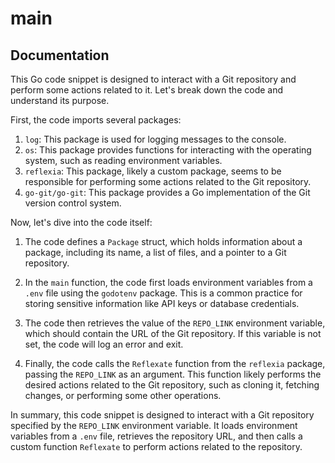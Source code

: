 # main

## Documentation

This Go code snippet is designed to interact with a Git repository and perform some actions related to it. Let's break down the code and understand its purpose.

First, the code imports several packages:

1. `log`: This package is used for logging messages to the console.
2. `os`: This package provides functions for interacting with the operating system, such as reading environment variables.
3. `reflexia`: This package, likely a custom package, seems to be responsible for performing some actions related to the Git repository.
4. `go-git/go-git`: This package provides a Go implementation of the Git version control system.

Now, let's dive into the code itself:

1. The code defines a `Package` struct, which holds information about a package, including its name, a list of files, and a pointer to a Git repository.

2. In the `main` function, the code first loads environment variables from a `.env` file using the `godotenv` package. This is a common practice for storing sensitive information like API keys or database credentials.

3. The code then retrieves the value of the `REPO_LINK` environment variable, which should contain the URL of the Git repository. If this variable is not set, the code will log an error and exit.

4. Finally, the code calls the `Reflexate` function from the `reflexia` package, passing the `REPO_LINK` as an argument. This function likely performs the desired actions related to the Git repository, such as cloning it, fetching changes, or performing some other operations.

In summary, this code snippet is designed to interact with a Git repository specified by the `REPO_LINK` environment variable. It loads environment variables from a `.env` file, retrieves the repository URL, and then calls a custom function `Reflexate` to perform actions related to the repository.



